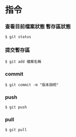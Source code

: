 # 指令

### **查看目前檔案狀態 暫存區狀態**
```
$ git status
```

### **提交暫存區**
```
$ git add 檔案名稱
```

### **commit**
```
$ git commit -m "版本說明"
```

### **push**
```
$ git push
```

### **pull**
```
$ git pull
```

